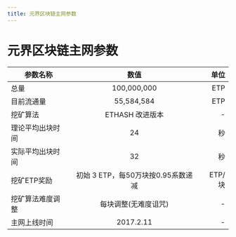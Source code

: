 ```yaml
---
title: 元界区块链主网参数
---
```


# 元界区块链主网参数
| 参数名称      | 数值 | 单位 |
| -------------| :-----:| -----: |
| 总量      | 100,000,000   |ETP|
| 目前流通量    | 55,584,584|ETP|
| 挖矿算法  | ETHASH 改进版本|-|
| 理论平均出块时间| 24  |秒|
| 实际平均出块时间| 32  |秒|
| 挖矿ETP奖励   | 初始 3 ETP，每50万块按0.95系数递减 | ETP/块 |
| 挖矿算法难度调整| 每块调整(无难度诅咒)  | - |
| 主网上线时间  | 2017.2.11 | - |


